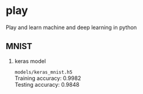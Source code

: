 # play
Play and learn machine and deep learning in python

## MNIST
1. keras model

   `models/keras_mnist.h5`  
Training accuracy: 0.9982  
Testing accuracy: 0.9848
